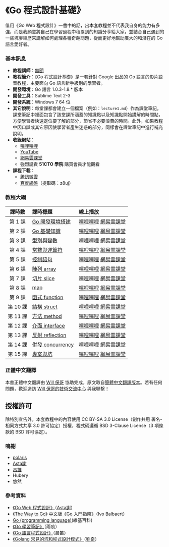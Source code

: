 《Go 程式設計基礎》
==========================

借用《Go Web 程式設計》一書中的話，出本套教程並不代表我自身的能力有多強，而是我願意將自己在學習過程中積累到的知識分享給大家，並結合自己遇到的一些坑爹經歷來講解如何處理各種奇葩問題，從而更好地幫助廣大的和潛在的 Go 語言愛好者。

### 基本訊息

- **教程講師**：[無聞](http://weibo.com/Obahua)
- **教程簡介**：《Go 程式設計基礎》是一套針對 Google 出品的 Go 語言的影片語音教程，主要面向 Go 語言新手級別的學習者。
- **開發環境**：Go 語言 1.0.3-1.8.* 版本
- **開發工具**：Sublime Text 2-3
- **開發系統**：Windows 7 64 位
- **其它說明**：每堂課都會建立一個檔案（例如：`lecture1.md`）作為課堂筆記。課堂筆記中裡面包含了該堂課所涵蓋的知識點以及知識點開始講解的時間點，方便學習者快速定位要了解的部分，節省不必要浪費的時間。此外，如果教程中因口誤或其它原因使學習者產生迷惑的部分，同樣會在課堂筆記中進行補充說明。
- **收錄網站**：
	- [嗶哩嗶哩](https://space.bilibili.com/2030700139/channel/collectiondetail?sid=278107&ctype=0)
	- [YouTube](https://www.youtube.com/playlist?list=PLDZk3eV9LVFV08Wy0A0jW2YRErn-FBrCP)
	- [網易雲課堂](http://study.163.com/course/introduction.htm?courseId=306002#/courseDetail)
	- 強烈譴責 **51CTO 學院** 購買會員才能觀看
- **課程下載**：
	- [騰訊微雲](https://share.weiyun.com/7UsYOQmS)
	- [百度網盤](https://pan.baidu.com/s/1yeT0OVTrmQMME8C7Zwg9aQ)（提取碼：z8uj）

### 教程大綱

| 課時數 | 課時標題 | 線上播放 |
|:-----:|:--------|:-------|
|第 1 課|[Go 開發環境搭建](lectures/lecture1.md)|[嗶哩嗶哩](https://www.bilibili.com/video/BV1334y1U7cH/) [網易雲課堂](http://study.163.com/course/courseLearn.htm?courseId=306002#/learn/video?lessonId=421012&courseId=306002)|
|第 2 課|[Go 基礎知識](lectures/lecture2.md)|[嗶哩嗶哩](https://www.bilibili.com/video/BV13L4y1z7ht/) [網易雲課堂](http://study.163.com/course/courseLearn.htm?courseId=306002#/learn/video?lessonId=421013&courseId=306002)|
|第 3 課|[型別與變數](lectures/lecture3.md)|[嗶哩嗶哩](https://www.bilibili.com/video/BV1p3411y7os/) [網易雲課堂](http://study.163.com/course/courseLearn.htm?courseId=306002#/learn/video?lessonId=421014&courseId=306002)|
|第 4 課|[常數與運算符](lectures/lecture4.md)|[嗶哩嗶哩](https://www.bilibili.com/video/BV13u411o7VR/) [網易雲課堂](http://study.163.com/course/courseLearn.htm?courseId=306002#/learn/video?lessonId=421015&courseId=306002)|
|第 5 課|[控制語句](lectures/lecture5.md)|[嗶哩嗶哩](https://www.bilibili.com/video/BV1bu411o7gT/) [網易雲課堂](http://study.163.com/course/courseLearn.htm?courseId=306002#/learn/video?lessonId=421016&courseId=306002)|
|第 6 課|[陣列 array](lectures/lecture6.md)|[嗶哩嗶哩](https://www.bilibili.com/video/BV1134y1m7pS/) [網易雲課堂](http://study.163.com/course/courseLearn.htm?courseId=306002#/learn/video?lessonId=421017&courseId=306002)|
|第 7 課|[切片 slice](lectures/lecture7.md)|[嗶哩嗶哩](https://www.bilibili.com/video/BV1aP4y1L7hm/) [網易雲課堂](http://study.163.com/course/courseLearn.htm?courseId=306002#/learn/video?lessonId=421018&courseId=306002)|
|第 8 課|[map](lectures/lecture8.md)|[嗶哩嗶哩](https://www.bilibili.com/video/BV1cq4y1R7sA/) [網易雲課堂](http://study.163.com/course/courseLearn.htm?courseId=306002#/learn/video?lessonId=421019&courseId=306002)|
|第 9 課|[函式 function](lectures/lecture9.md)|[嗶哩嗶哩](https://www.bilibili.com/video/BV18L411g77S/) [網易雲課堂](http://study.163.com/course/courseLearn.htm?courseId=306002#/learn/video?lessonId=421020&courseId=306002)|
|第 10 課|[結構 struct](lectures/lecture10.md)|[嗶哩嗶哩](https://www.bilibili.com/video/BV11F411e7ic/) [網易雲課堂](http://study.163.com/course/courseLearn.htm?courseId=306002#/learn/video?lessonId=421021&courseId=306002)|
|第 11 課|[方法 method](lectures/lecture11.md)|[嗶哩嗶哩](https://www.bilibili.com/video/BV1gr4y117T4/) [網易雲課堂](http://study.163.com/course/courseLearn.htm?courseId=306002#/learn/video?lessonId=421022&courseId=306002)|
|第 12 課|[介面 interface](lectures/lecture12.md)|[嗶哩嗶哩](https://www.bilibili.com/video/BV1sF411e7HJ/) [網易雲課堂](http://study.163.com/course/courseLearn.htm?courseId=306002#/learn/video?lessonId=421023&courseId=306002)|
|第 13 課|[反射 reflection](lectures/lecture13.md)|[嗶哩嗶哩](https://www.bilibili.com/video/BV1FU4y1c7ZP/) [網易雲課堂](http://study.163.com/course/courseLearn.htm?courseId=306002#/learn/video?lessonId=421024&courseId=306002)|
|第 14 課|[併發 concurrency](lectures/lecture14.md)|[嗶哩嗶哩](https://www.bilibili.com/video/BV15h41187nx/) [網易雲課堂](http://study.163.com/course/courseLearn.htm?courseId=306002#/learn/video?lessonId=421025&courseId=306002)|
|第 15 課|[專案與坑](lectures/lecture15.md)|[嗶哩嗶哩](https://www.bilibili.com/video/BV1PQ4y1S7RU/) [網易雲課堂](http://study.163.com/course/courseLearn.htm?courseId=306002#/learn/video?lessonId=421026&courseId=306002)|

### 正體中文翻譯

本書正體中文翻譯由 [Will 保哥](http://blog.miniasp.com/) 協助完成，原文取自[簡體中文翻譯版本](https://github.com/unknwon/go-fundamental-programming)。若有任何問題，歡迎造訪 [Will 保哥的技術交流中心](https://www.facebook.com/will.fans) 與我聯繫！

## 授權許可

除特別宣告外，本套教程中的內容使用 CC BY-SA 3.0 License（創作共用 署名-相同方式共享 3.0 許可協定）授權，程式碼遵循 BSD 3-Clause License（3 項條款的 BSD 許可協定）。

### 鳴謝

- [polaris](http://blog.studygolang.com/)
- [Asta謝](https://github.com/astaxie)
- [昌雄](https://github.com/insionng)
- Hubery
- 悠然

### 參考資料

- [《Go Web 程式設計》](https://github.com/astaxie/build-web-application-with-golang)（[Asta謝](https://github.com/astaxie)）
- [《The Way to Go》](http://download.csdn.net/download/kukucckku/4394839) [中文版《Go 入門指南》](https://github.com/Unknwon/the-way-to-go_ZH_CN)（Ivo Balbaert）
- [Go (programming language)](http://en.wikipedia.org/wiki/Go_%28programming_language%29)(維基百科)
- [《Go 學習筆記》](http://bbs.gocn.im/thread-8-1-1.html)（雨痕）
- [《Go 語言程式設計》](http://bbs.gocn.im/thread-153-1-1.html)（晨笛）
- [《Golang 常見的坑和程式設計模式》](http://pan.baidu.com/share/link?shareid=2570649749&uk=822891499)（[劉奇](http://weibo.com/chuangyiyongpin)）
